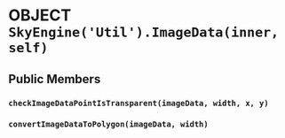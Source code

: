 # OBJECT `SkyEngine('Util').ImageData(inner, self)`

## Public Members

### `checkImageDataPointIsTransparent(imageData, width, x, y)`

### `convertImageDataToPolygon(imageData, width)`
